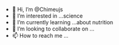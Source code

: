 - 👋 Hi, I’m @Chimeujs
- 👀 I’m interested in ...science
- 🌱 I’m currently learning ...about nutrition
- 💞️ I’m looking to collaborate on ...
- 📫 How to reach me ...

<!---
Chimeujs/Chimeujs is a ✨ special ✨ repository because its `README.md` (this file) appears on your GitHub profile.
You can click the Preview link to take a look at your changes.
--->
